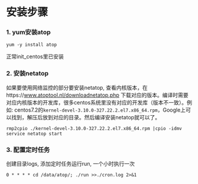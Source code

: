 # 安装步骤

### 1. yum安装atop
```
yum -y install atop
```
正常init_centos里已安装

### 2. 安装netatop
如果要使用网络监控的部分要安装netatop, 查看内核版本，在https://www.atoptool.nl/downloadnetatop.php 下载对应的版本。编译时需要对应内核版本的开发库，很多centos系统里没有对应的开发库（版本不一致）。例如: centos7.2的`kernel-devel-3.10.0-327.22.2.el7.x86_64.rpm`，Google上可以找到，解压后放到对应的目录。然后编译安装netatop就可以了。

```
rmp2cpio ./kernel-devel-3.10.0-327.22.2.el7.x86_64.rpm |cpio -idmv
service netatop start
```

### 3. 配置定时任务
创建目录logs, 添加定时任务运行run, 一个小时执行一次
```
0 * * * * cd /data/atop/; ./run >>./cron.log 2>&1
```
